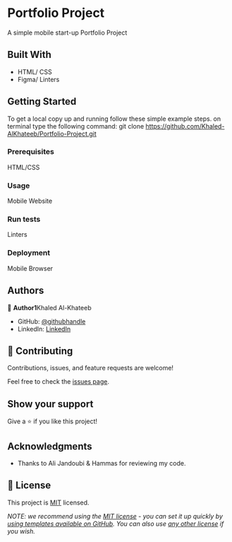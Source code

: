 # Portfolio Project

A simple mobile start-up Portfolio Project


## Built With

- HTML/ CSS
- Figma/ Linters

## Getting Started

To get a local copy up and running follow these simple example steps.
on terminal type the following command:
git clone https://github.com/Khaled-AlKhateeb/Portfolio-Project.git

### Prerequisites
HTML/CSS
### Usage
Mobile Website
### Run tests
Linters
### Deployment
Mobile Browser


## Authors

👤 **Author1**Khaled Al-Khateeb

- GitHub: [@githubhandle](https://github.com/Khaled-AlKhateeb)
- LinkedIn: [LinkedIn](https://www.linkedin.com/in/khaled-al-khateeb-3a1013247)

## 🤝 Contributing

Contributions, issues, and feature requests are welcome!

Feel free to check the [issues page](https://github.com/Khaled-AlKhateeb/Portfolio-Project/issues).

## Show your support

Give a ⭐️ if you like this project!

## Acknowledgments

- Thanks to Ali Jandoubi & Hammas for reviewing my code.

## 📝 License

This project is [MIT](./LICENSE) licensed.

_NOTE: we recommend using the [MIT license](https://choosealicense.com/licenses/mit/) - you can set it up quickly by [using templates available on GitHub](https://docs.github.com/en/communities/setting-up-your-project-for-healthy-contributions/adding-a-license-to-a-repository). You can also use [any other license](https://choosealicense.com/licenses/) if you wish._
